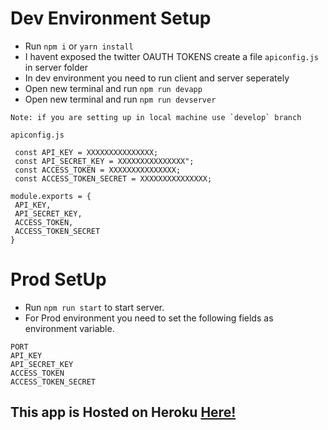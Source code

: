 # Dev Environment Setup
- Run `npm i` or `yarn install`
- I havent exposed the twitter OAUTH TOKENS create a file `apiconfig.js` in server folder
- In dev environment you need to run client and server seperately
- Open new terminal and run `npm run devapp`
- Open new terminal and run `npm run devserver`

```
Note: if you are setting up in local machine use `develop` branch
```

`apiconfig.js`
 ```
  const API_KEY = XXXXXXXXXXXXXXX;
  const API_SECRET_KEY = XXXXXXXXXXXXXXX";
  const ACCESS_TOKEN = XXXXXXXXXXXXXXX;
  const ACCESS_TOKEN_SECRET = XXXXXXXXXXXXXXX;

module.exports = {
  API_KEY,
  API_SECRET_KEY,
  ACCESS_TOKEN,
  ACCESS_TOKEN_SECRET 
}
 ```

# Prod SetUp

- Run `npm run start` to start server.
- For Prod environment you need to set the following fields as environment variable.

```
PORT
API_KEY
API_SECRET_KEY
ACCESS_TOKEN
ACCESS_TOKEN_SECRET
```

## This app is Hosted on Heroku [Here!](https://ashwin-twitter-streams.herokuapp.com/)
